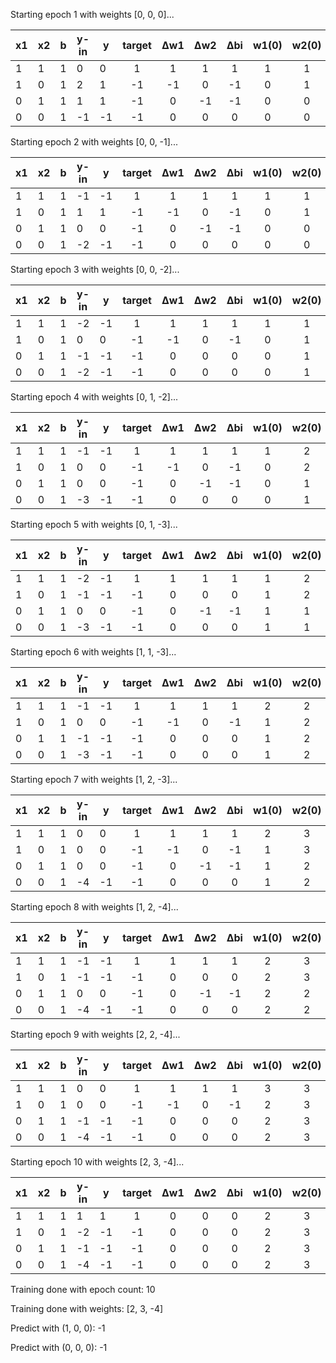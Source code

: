 Starting epoch 1 with weights [0, 0, 0]...

| x1 | x2 | b | y-in          | y  | target | Δw1 | Δw2 | Δbi | w1(0) | w2(0) | b(0) |
|----|----|---|---------------|----|:------:|:---:|:---:|:---:|:-----:|:-----:|:----:|
| 1 | 1 | 1 | 0 | 0 | 1 | 1 |1 | 1 | 1 | 1 |1 |
| 1 | 0 | 1 | 2 | 1 | -1 | -1 |0 | -1 | 0 | 1 |0 |
| 0 | 1 | 1 | 1 | 1 | -1 | 0 |-1 | -1 | 0 | 0 |-1 |
| 0 | 0 | 1 | -1 | -1 | -1 | 0 |0 | 0 | 0 | 0 |-1 |

Starting epoch 2 with weights [0, 0, -1]...

| x1 | x2 | b | y-in          | y  | target | Δw1 | Δw2 | Δbi | w1(0) | w2(0) | b(0) |
|----|----|---|---------------|----|:------:|:---:|:---:|:---:|:-----:|:-----:|:----:|
| 1 | 1 | 1 | -1 | -1 | 1 | 1 |1 | 1 | 1 | 1 |0 |
| 1 | 0 | 1 | 1 | 1 | -1 | -1 |0 | -1 | 0 | 1 |-1 |
| 0 | 1 | 1 | 0 | 0 | -1 | 0 |-1 | -1 | 0 | 0 |-2 |
| 0 | 0 | 1 | -2 | -1 | -1 | 0 |0 | 0 | 0 | 0 |-2 |

Starting epoch 3 with weights [0, 0, -2]...

| x1 | x2 | b | y-in          | y  | target | Δw1 | Δw2 | Δbi | w1(0) | w2(0) | b(0) |
|----|----|---|---------------|----|:------:|:---:|:---:|:---:|:-----:|:-----:|:----:|
| 1 | 1 | 1 | -2 | -1 | 1 | 1 |1 | 1 | 1 | 1 |-1 |
| 1 | 0 | 1 | 0 | 0 | -1 | -1 |0 | -1 | 0 | 1 |-2 |
| 0 | 1 | 1 | -1 | -1 | -1 | 0 |0 | 0 | 0 | 1 |-2 |
| 0 | 0 | 1 | -2 | -1 | -1 | 0 |0 | 0 | 0 | 1 |-2 |

Starting epoch 4 with weights [0, 1, -2]...

| x1 | x2 | b | y-in          | y  | target | Δw1 | Δw2 | Δbi | w1(0) | w2(0) | b(0) |
|----|----|---|---------------|----|:------:|:---:|:---:|:---:|:-----:|:-----:|:----:|
| 1 | 1 | 1 | -1 | -1 | 1 | 1 |1 | 1 | 1 | 2 |-1 |
| 1 | 0 | 1 | 0 | 0 | -1 | -1 |0 | -1 | 0 | 2 |-2 |
| 0 | 1 | 1 | 0 | 0 | -1 | 0 |-1 | -1 | 0 | 1 |-3 |
| 0 | 0 | 1 | -3 | -1 | -1 | 0 |0 | 0 | 0 | 1 |-3 |

Starting epoch 5 with weights [0, 1, -3]...

| x1 | x2 | b | y-in          | y  | target | Δw1 | Δw2 | Δbi | w1(0) | w2(0) | b(0) |
|----|----|---|---------------|----|:------:|:---:|:---:|:---:|:-----:|:-----:|:----:|
| 1 | 1 | 1 | -2 | -1 | 1 | 1 |1 | 1 | 1 | 2 |-2 |
| 1 | 0 | 1 | -1 | -1 | -1 | 0 |0 | 0 | 1 | 2 |-2 |
| 0 | 1 | 1 | 0 | 0 | -1 | 0 |-1 | -1 | 1 | 1 |-3 |
| 0 | 0 | 1 | -3 | -1 | -1 | 0 |0 | 0 | 1 | 1 |-3 |

Starting epoch 6 with weights [1, 1, -3]...

| x1 | x2 | b | y-in          | y  | target | Δw1 | Δw2 | Δbi | w1(0) | w2(0) | b(0) |
|----|----|---|---------------|----|:------:|:---:|:---:|:---:|:-----:|:-----:|:----:|
| 1 | 1 | 1 | -1 | -1 | 1 | 1 |1 | 1 | 2 | 2 |-2 |
| 1 | 0 | 1 | 0 | 0 | -1 | -1 |0 | -1 | 1 | 2 |-3 |
| 0 | 1 | 1 | -1 | -1 | -1 | 0 |0 | 0 | 1 | 2 |-3 |
| 0 | 0 | 1 | -3 | -1 | -1 | 0 |0 | 0 | 1 | 2 |-3 |

Starting epoch 7 with weights [1, 2, -3]...

| x1 | x2 | b | y-in          | y  | target | Δw1 | Δw2 | Δbi | w1(0) | w2(0) | b(0) |
|----|----|---|---------------|----|:------:|:---:|:---:|:---:|:-----:|:-----:|:----:|
| 1 | 1 | 1 | 0 | 0 | 1 | 1 |1 | 1 | 2 | 3 |-2 |
| 1 | 0 | 1 | 0 | 0 | -1 | -1 |0 | -1 | 1 | 3 |-3 |
| 0 | 1 | 1 | 0 | 0 | -1 | 0 |-1 | -1 | 1 | 2 |-4 |
| 0 | 0 | 1 | -4 | -1 | -1 | 0 |0 | 0 | 1 | 2 |-4 |

Starting epoch 8 with weights [1, 2, -4]...

| x1 | x2 | b | y-in          | y  | target | Δw1 | Δw2 | Δbi | w1(0) | w2(0) | b(0) |
|----|----|---|---------------|----|:------:|:---:|:---:|:---:|:-----:|:-----:|:----:|
| 1 | 1 | 1 | -1 | -1 | 1 | 1 |1 | 1 | 2 | 3 |-3 |
| 1 | 0 | 1 | -1 | -1 | -1 | 0 |0 | 0 | 2 | 3 |-3 |
| 0 | 1 | 1 | 0 | 0 | -1 | 0 |-1 | -1 | 2 | 2 |-4 |
| 0 | 0 | 1 | -4 | -1 | -1 | 0 |0 | 0 | 2 | 2 |-4 |

Starting epoch 9 with weights [2, 2, -4]...

| x1 | x2 | b | y-in          | y  | target | Δw1 | Δw2 | Δbi | w1(0) | w2(0) | b(0) |
|----|----|---|---------------|----|:------:|:---:|:---:|:---:|:-----:|:-----:|:----:|
| 1 | 1 | 1 | 0 | 0 | 1 | 1 |1 | 1 | 3 | 3 |-3 |
| 1 | 0 | 1 | 0 | 0 | -1 | -1 |0 | -1 | 2 | 3 |-4 |
| 0 | 1 | 1 | -1 | -1 | -1 | 0 |0 | 0 | 2 | 3 |-4 |
| 0 | 0 | 1 | -4 | -1 | -1 | 0 |0 | 0 | 2 | 3 |-4 |

Starting epoch 10 with weights [2, 3, -4]...

| x1 | x2 | b | y-in          | y  | target | Δw1 | Δw2 | Δbi | w1(0) | w2(0) | b(0) |
|----|----|---|---------------|----|:------:|:---:|:---:|:---:|:-----:|:-----:|:----:|
| 1 | 1 | 1 | 1 | 1 | 1 | 0 |0 | 0 | 2 | 3 |-4 |
| 1 | 0 | 1 | -2 | -1 | -1 | 0 |0 | 0 | 2 | 3 |-4 |
| 0 | 1 | 1 | -1 | -1 | -1 | 0 |0 | 0 | 2 | 3 |-4 |
| 0 | 0 | 1 | -4 | -1 | -1 | 0 |0 | 0 | 2 | 3 |-4 |

Training done with epoch count: 10

Training done with weights: [2, 3, -4]

Predict with (1, 0, 0): -1

Predict with (0, 0, 0): -1


